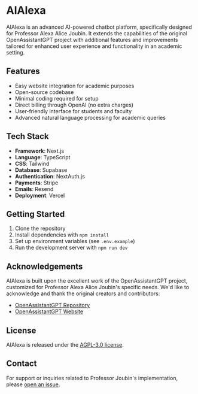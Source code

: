 # AIAlexa

AIAlexa is an advanced AI-powered chatbot platform, specifically designed for Professor Alexa Alice Joubin. It extends the capabilities of the original OpenAssistantGPT project with additional features and improvements tailored for enhanced user experience and functionality in an academic setting.

## Features

- Easy website integration for academic purposes
- Open-source codebase
- Minimal coding required for setup
- Direct billing through OpenAI (no extra charges)
- User-friendly interface for students and faculty
- Advanced natural language processing for academic queries

## Tech Stack

- **Framework**: Next.js
- **Language**: TypeScript
- **CSS**: Tailwind
- **Database**: Supabase
- **Authentication**: NextAuth.js
- **Payments**: Stripe
- **Emails**: Resend
- **Deployment**: Vercel

## Getting Started

1. Clone the repository
2. Install dependencies with `npm install`
3. Set up environment variables (see `.env.example`)
4. Run the development server with `npm run dev`

## Acknowledgements

AIAlexa is built upon the excellent work of the OpenAssistantGPT project, customized for Professor Alexa Alice Joubin's specific needs. We'd like to acknowledge and thank the original creators and contributors:

- [OpenAssistantGPT Repository](https://github.com/marcolivierbouch/OpenAssistantGPT)
- [OpenAssistantGPT Website](https://openassistantgpt.io/)

## License

AIAlexa is released under the [AGPL-3.0 license](LICENSE).

## Contact

For support or inquiries related to Professor Joubin's implementation, please [open an issue](https://github.com/yourusername/AIAlexa/issues).
